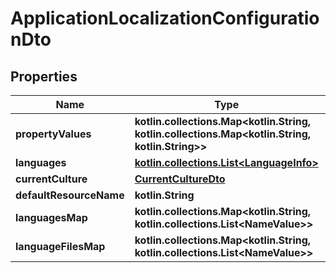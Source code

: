 
# ApplicationLocalizationConfigurationDto

## Properties
Name | Type | Description | Notes
------------ | ------------- | ------------- | -------------
**propertyValues** | **kotlin.collections.Map&lt;kotlin.String, kotlin.collections.Map&lt;kotlin.String, kotlin.String&gt;&gt;** |  |  [optional]
**languages** | [**kotlin.collections.List&lt;LanguageInfo&gt;**](LanguageInfo.md) |  |  [optional]
**currentCulture** | [**CurrentCultureDto**](CurrentCultureDto.md) |  |  [optional]
**defaultResourceName** | **kotlin.String** |  |  [optional]
**languagesMap** | **kotlin.collections.Map&lt;kotlin.String, kotlin.collections.List&lt;NameValue&gt;&gt;** |  |  [optional]
**languageFilesMap** | **kotlin.collections.Map&lt;kotlin.String, kotlin.collections.List&lt;NameValue&gt;&gt;** |  |  [optional]



